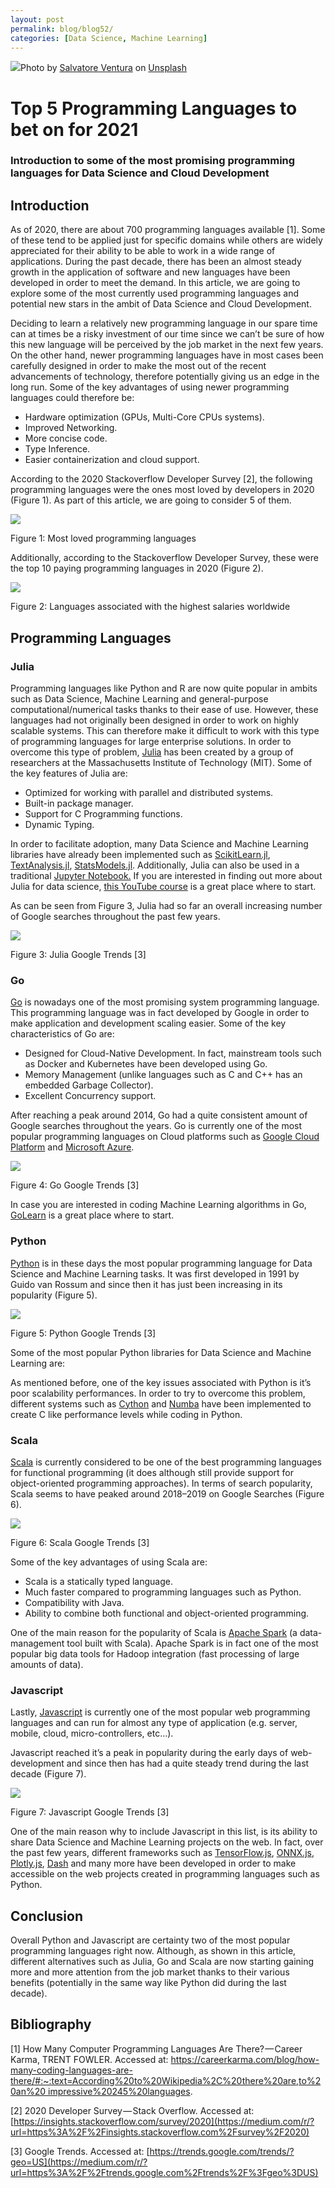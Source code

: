 ```yaml
---
layout: post
permalink: blog/blog52/
categories: [Data Science, Machine Learning]
---
```


![](https://cdn-images-1.medium.com/max/1200/0*ap0SnyHuzfYebYQO)Photo by [Salvatore Ventura](https://medium.com/r/?url=https%3A%2F%2Funsplash.com%2F%40salvoventura%3Futm_source%3Dmedium%26utm_medium%3Dreferral) on [Unsplash](https://medium.com/r/?url=https%3A%2F%2Funsplash.com%3Futm_source%3Dmedium%26utm_medium%3Dreferral)

<!--end_excerpt-->

# Top 5 Programming Languages to bet on for 2021

### Introduction to some of the most promising programming languages for Data Science and Cloud Development

## Introduction

As of 2020, there are about 700 programming languages available \[1\]. Some of these tend to be applied just for specific domains while others are widely appreciated for their ability to be able to work in a wide range of applications. During the past decade, there has been an almost steady growth in the application of software and new languages have been developed in order to meet the demand. In this article, we are going to explore some of the most currently used programming languages and potential new stars in the ambit of Data Science and Cloud Development.

Deciding to learn a relatively new programming language in our spare time can at times be a risky investment of our time since we can’t be sure of how this new language will be perceived by the job market in the next few years. On the other hand, newer programming languages have in most cases been carefully designed in order to make the most out of the recent advancements of technology, therefore potentially giving us an edge in the long run. Some of the key advantages of using newer programming languages could therefore be:

*   Hardware optimization (GPUs, Multi-Core CPUs systems).
*   Improved Networking.
*   More concise code.
*   Type Inference.
*   Easier containerization and cloud support.

According to the 2020 Stackoverflow Developer Survey \[2\], the following programming languages were the ones most loved by developers in 2020 (Figure 1). As part of this article, we are going to consider 5 of them.

![](https://cdn-images-1.medium.com/max/800/1*TwL0AYJon5akhkujjl7l4A.png)

Figure 1: Most loved programming languages

Additionally, according to the Stackoverflow Developer Survey, these were the top 10 paying programming languages in 2020 (Figure 2).

![](https://cdn-images-1.medium.com/max/800/1*RQYJtEW0CFVSJ73X0s7yKA.png)

Figure 2: Languages associated with the highest salaries worldwide

## Programming Languages

### Julia

Programming languages like Python and R are now quite popular in ambits such as Data Science, Machine Learning and general-purpose computational/numerical tasks thanks to their ease of use. However, these languages had not originally been designed in order to work on highly scalable systems. This can therefore make it difficult to work with this type of programming languages for large enterprise solutions. In order to overcome this type of problem, [Julia](https://medium.com/r/?url=https%3A%2F%2Fjulialang.org%2F) has been created by a group of researchers at the Massachusetts Institute of Technology (MIT). Some of the key features of Julia are:

*   Optimized for working with parallel and distributed systems.
*   Built-in package manager.
*   Support for C Programming functions.
*   Dynamic Typing.

In order to facilitate adoption, many Data Science and Machine Learning libraries have already been implemented such as [ScikitLearn.jl](https://medium.com/r/?url=https%3A%2F%2Fgithub.com%2Fcstjean%2FScikitLearn.jl), [TextAnalysis.jl](https://medium.com/r/?url=https%3A%2F%2Fgithub.com%2Fjohnmyleswhite%2FTextAnalysis.jl), [StatsModels.jl](https://medium.com/r/?url=https%3A%2F%2Fgithub.com%2FJuliaStats%2FStatsModels.jl). Additionally, Julia can also be used in a traditional [Jupyter Notebook.](https://medium.com/r/?url=https%3A%2F%2Fpierpaolo28.github.io%2Fblog%2Ftips%2FJulia-For-Jupyter-Lab%2F) If you are interested in finding out more about Julia for data science, [this YouTube course](https://medium.com/r/?url=https%3A%2F%2Fwww.youtube.com%2Fwatch%3Fv%3DAXgLWumAOhk%26list%3DPLP8iPy9hna6QuDTt11Xxonnfal91JhqjO%26ab_channel%3DTheJuliaProgrammingLanguage) is a great place where to start.

As can be seen from Figure 3, Julia had so far an overall increasing number of Google searches throughout the past few years.

![](https://cdn-images-1.medium.com/max/800/1*5GpYewmBqra7cr8gNBlGZw.png)

Figure 3: Julia Google Trends \[3\]

### Go

[Go](https://medium.com/r/?url=https%3A%2F%2Fgolang.org%2F) is nowadays one of the most promising system programming language. This programming language was in fact developed by Google in order to make application and development scaling easier. Some of the key characteristics of Go are:

*   Designed for Cloud-Native Development. In fact, mainstream tools such as Docker and Kubernetes have been developed using Go.
*   Memory Management (unlike languages such as C and C++ has an embedded Garbage Collector).
*   Excellent Concurrency support.

After reaching a peak around 2014, Go had a quite consistent amount of Google searches throughout the years. Go is currently one of the most popular programming languages on Cloud platforms such as [Google Cloud Platform](https://medium.com/r/?url=https%3A%2F%2Fcloud.google.com%2Fgo%2Fhome) and [Microsoft Azure](https://medium.com/r/?url=https%3A%2F%2Fazure.microsoft.com%2Fen-gb%2Fdevelop%2Fgo%2F).

![](https://cdn-images-1.medium.com/max/800/1*iCiuucWAZW839I1NWVaXuA.png)

Figure 4: Go Google Trends \[3\]

In case you are interested in coding Machine Learning algorithms in Go, [GoLearn](https://medium.com/r/?url=https%3A%2F%2Fgithub.com%2Fsjwhitworth%2Fgolearn) is a great place where to start.

### Python

[Python](https://medium.com/r/?url=https%3A%2F%2Fwww.python.org%2F) is in these days the most popular programming language for Data Science and Machine Learning tasks. It was first developed in 1991 by Guido van Rossum and since then it has just been increasing in its popularity (Figure 5).

![](https://cdn-images-1.medium.com/max/800/1*qLbNw3ddL8KiVGnEwDhg_w.png)

Figure 5: Python Google Trends \[3\]

Some of the most popular Python libraries for Data Science and Machine Learning are:

As mentioned before, one of the key issues associated with Python is it’s poor scalability performances. In order to try to overcome this problem, different systems such as [Cython](https://medium.com/r/?url=https%3A%2F%2Fcython.org%2F) and [Numba](https://medium.com/r/?url=https%3A%2F%2Fnumba.pydata.org%2F) have been implemented to create C like performance levels while coding in Python.

### Scala

[Scala](https://medium.com/r/?url=https%3A%2F%2Fwww.scala-lang.org%2F) is currently considered to be one of the best programming languages for functional programming (it does although still provide support for object-oriented programming approaches). In terms of search popularity, Scala seems to have peaked around 2018–2019 on Google Searches (Figure 6).

![](https://cdn-images-1.medium.com/max/800/1*QlU7sBWYXMY-IWabE1WpKg.png)

Figure 6: Scala Google Trends \[3\]

Some of the key advantages of using Scala are:

*   Scala is a statically typed language.
*   Much faster compared to programming languages such as Python.
*   Compatibility with Java.
*   Ability to combine both functional and object-oriented programming.

One of the main reason for the popularity of Scala is [Apache Spark](https://medium.com/r/?url=https%3A%2F%2Ftowardsdatascience.com%2Fbig-data-analysis-spark-and-hadoop-a11ba591c057) (a data-management tool built with Scala). Apache Spark is in fact one of the most popular big data tools for Hadoop integration (fast processing of large amounts of data).

### Javascript

Lastly, [Javascript](https://medium.com/r/?url=https%3A%2F%2Fwww.javascript.com%2F) is currently one of the most popular web programming languages and can run for almost any type of application (e.g. server, mobile, cloud, micro-controllers, etc…).

Javascript reached it’s a peak in popularity during the early days of web-development and since then has had a quite steady trend during the last decade (Figure 7).

![](https://cdn-images-1.medium.com/max/800/1*O_LxITv7jXnguYyvUmTJuA.png)

Figure 7: Javascript Google Trends \[3\]

One of the main reason why to include Javascript in this list, is its ability to share Data Science and Machine Learning projects on the web. In fact, over the past few years, different frameworks such as [TensorFlow.js](https://medium.com/r/?url=https%3A%2F%2Ftowardsdatascience.com%2Fonline-machine-learning-with-tensorflow-js-2ae232352901), [ONNX.js](https://medium.com/r/?url=https%3A%2F%2Ftowardsdatascience.com%2Fonnx-easily-exchange-deep-learning-models-f3c42100fd77), [Plotly.js](https://medium.com/r/?url=https%3A%2F%2Fpierpaolo28.github.io%2FProjects%2Fproject13.html), [Dash](https://medium.com/r/?url=https%3A%2F%2Ftowardsdatascience.com%2Finteractive-dashboards-for-data-science-51aa038279e5) and many more have been developed in order to make accessible on the web projects created in programming languages such as Python.

## Conclusion

Overall Python and Javascript are certainty two of the most popular programming languages right now. Although, as shown in this article, different alternatives such as Julia, Go and Scala are now starting gaining more and more attention from the job market thanks to their various benefits (potentially in the same way like Python did during the last decade).

## Bibliography

\[1\] How Many Computer Programming Languages Are There? — Career Karma, TRENT FOWLER. Accessed at: [https://careerkarma.com/blog/how-many-coding-languages-are-there/#:~:text=According%20to%20Wikipedia%2C%20there%20are,to%20an%20
impressive%20245%20languages](https://medium.com/r/?url=https%3A%2F%2Fcareerkarma.com%2Fblog%2Fhow-many-coding-languages-are-there%2F%23%3A~%3Atext%3DAccording%2520to%2520Wikipedia%252C%2520there%2520are%2Cto%2520an%2520impressive%2520245%2520languages).

\[2\] 2020 Developer Survey — Stack Overflow. Accessed at: [https://insights.stackoverflow.com/survey/2020](https://medium.com/r/?url=https%3A%2F%2Finsights.stackoverflow.com%2Fsurvey%2F2020)

\[3\] Google Trends. Accessed at: [https://trends.google.com/trends/?geo=US](https://medium.com/r/?url=https%3A%2F%2Ftrends.google.com%2Ftrends%2F%3Fgeo%3DUS)
